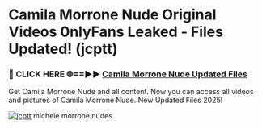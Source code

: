 # Camila Morrone Nude Original Videos 0nlyFans Leaked - Files Updated! (jcptt)

<h3>🔴 CLICK HERE 🌐==►► <a href="https://tinyurl.com/4mcuefdz" rel="nofollow">Camila Morrone Nude Updated Files</a></h3>

Get Camila Morrone Nude and all content. Now you can access all videos and pictures of Camila Morrone Nude. New Updated Files 2025!

[![jcptt](https://i.imgur.com/StAQSOY.gif)](https://tinyurl.com/4mcuefdz)
michele morrone nudes